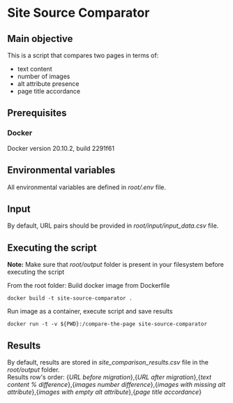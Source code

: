 # Site Source Comparator
## Main objective
This is a script that compares two pages in terms of:
* text content
* number of images
* alt attribute presence
* page title accordance

## Prerequisites
### Docker
Docker version 20.10.2, build 2291f61

## Environmental variables
All environmental variables are defined in *root/.env* file.

## Input
By default, URL pairs should be provided in *root/input/input_data.csv* file.

## Executing the script

**Note:** Make sure that *root/output* folder is present in your filesystem before executing the script

From the root folder:
Build docker image from Dockerfile
```
docker build -t site-source-comparator .
```
Run image as a container, execute script and save results
```
docker run -t -v ${PWD}:/compare-the-page site-source-comparator
```

## Results
By default, results are stored in *site_comparison_results.csv* file in the *root/output* folder.  
Results row's order: {*URL before migration*},{*URL after migration*},{*text content % difference*},{*images number difference*},{*images with missing alt attribute*},{*images with empty alt attribute*},{*page title accordance*}
